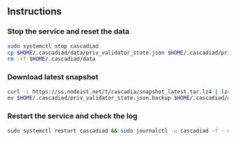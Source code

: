 ## Instructions

### Stop the service and reset the data

```bash
sudo systemctl stop cascadiad
cp $HOME/.cascadiad/data/priv_validator_state.json $HOME/.cascadiad/priv_validator_state.json.backup
rm -rf $HOME/.cascadiad/data
```

### Download latest snapshot

```bash
curl -L https://ss.nodeist.net/t/cascadia/snapshot_latest.tar.lz4 | lz4 -dc - | tar -xf - -C $HOME/.cascadiad --strip-components 2
mv $HOME/.cascadiad/priv_validator_state.json.backup $HOME/.cascadiad/data/priv_validator_state.json
```

### Restart the service and check the log

```bash
sudo systemctl restart cascadiad && sudo journalctl -u cascadiad -f --no-hostname -o cat
```
